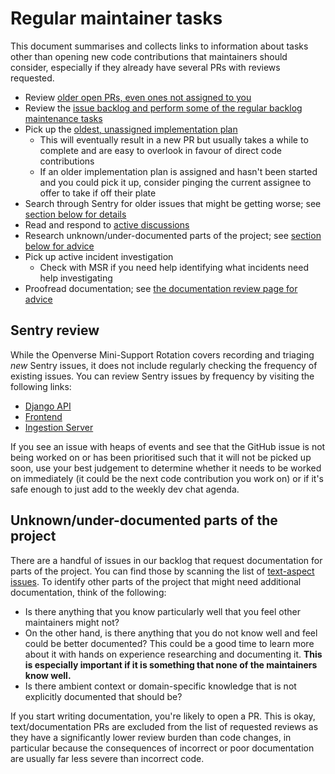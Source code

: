 # Regular maintainer tasks

This document summarises and collects links to information about tasks other
than opening new code contributions that maintainers should consider, especially
if they already have several PRs with reviews requested.

- Review
  [older open PRs, even ones not assigned to you](https://github.com/WordPress/openverse/pulls?q=is%3Apr+is%3Aopen+sort%3Acreated-asc+draft%3Afalse+-reviewed-by%3A%40me+review%3Arequired+-author%3A%40me+)
- Review the
  [issue backlog and perform some of the regular backlog maintenance tasks](/general/contributing.md#issue-backlog-maintenance)
- Pick up the
  [oldest, unassigned implementation plan](https://github.com/wordpress/openverse/issues?q=is%3Aopen+is%3Aissue+label%3A%22%F0%9F%A7%AD+project%3A+implementation+plan%22%2C%22%F0%9F%A7%AD+project%3A+proposal%22+sort%3Acreated-asc+no%3Aassignee)
  - This will eventually result in a new PR but usually takes a while to
    complete and are easy to overlook in favour of direct code contributions
  - If an older implementation plan is assigned and hasn't been started and you
    could pick it up, consider pinging the current assignee to offer to take if
    off their plate
- Search through Sentry for older issues that might be getting worse; see
  [section below for details](#sentry-review)
- Read and respond to
  [active discussions](https://github.com/WordPress/openverse/discussions)
- Research unknown/under-documented parts of the project; see
  [section below for advice](#unknownunder-documented-parts-of-the-project)
- Pick up active incident investigation
  - Check with MSR if you need help identifying what incidents need help
    investigating
- Proofread documentation; see
  [the documentation review page for advice](/meta/documentation/review.md)

## Sentry review

While the Openverse Mini-Support Rotation covers recording and triaging _new_
Sentry issues, it does not include regularly checking the frequency of existing
issues. You can review Sentry issues by frequency by visiting the following
links:

- [Django API](https://openverse.sentry.io/issues/?project=6107216&query=is%3Aunresolved&referrer=issue-list&sort=freq&statsPeriod=30d)
- [Frontend](https://openverse.sentry.io/issues/?project=5799642&query=is%3Aunresolved&referrer=issue-list&sort=freq&statsPeriod=30d)
- [Ingestion Server](https://openverse.sentry.io/issues/?project=4504934126059520&query=is%3Aunresolved&referrer=issue-list&sort=freq&statsPeriod=30d)

If you see an issue with heaps of events and see that the GitHub issue is not
being worked on or has been prioritised such that it will not be picked up soon,
use your best judgement to determine whether it needs to be worked on
immediately (it could be the next code contribution you work on) or if it's safe
enough to just add to the weekly dev chat agenda.

## Unknown/under-documented parts of the project

There are a handful of issues in our backlog that request documentation for
parts of the project. You can find those by scanning the list of
[text-aspect issues](https://github.com/wordpress/openverse/issues?q=is%3Aopen+is%3Aissue+sort%3Acreated-asc+no%3Aassignee+label%3A%22%F0%9F%93%84+aspect%3A+text%22).
To identify other parts of the project that might need additional documentation,
think of the following:

- Is there anything that you know particularly well that you feel other
  maintainers might not?
- On the other hand, is there anything that you do not know well and feel could
  be better documented? This could be a good time to learn more about it with
  hands on experience researching and documenting it. **This is especially
  important if it is something that none of the maintainers know well.**
- Is there ambient context or domain-specific knowledge that is not explicitly
  documented that should be?

If you start writing documentation, you're likely to open a PR. This is okay,
text/documentation PRs are excluded from the list of requested reviews as they
have a significantly lower review burden than code changes, in particular
because the consequences of incorrect or poor documentation are usually far less
severe than incorrect code.
